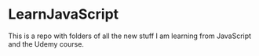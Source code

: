 # LearnJavaScript
This is a repo with folders of all the new stuff I am learning from JavaScript and the Udemy course. 
